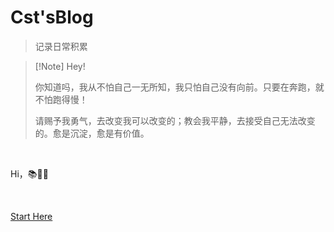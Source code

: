 # Cst'sBlog



> 记录日常积累

>[!Note] Hey!
>
>你知道吗，我从不怕自己一无所知，我只怕自己没有向前。只要在奔跑，就不怕跑得慢！
>
>请赐予我勇气，去改变我可以改变的；教会我平静，去接受自己无法改变的。愈是沉淀，愈是有价值。



<br>
<span id="busuanzi_container_site_pv" style='display:none'>
    👀 本站总访问量：<span id="busuanzi_value_site_pv"></span> 次
</span>
<span id="busuanzi_container_site_uv" style='display:none'>
    | 🚴‍♂️ 本站总访客数：<span id="busuanzi_value_site_uv"></span> 人
</span>

Hi，📚📎📎<span id="sitetime"></span>

<br>


[Start Here](README.md)